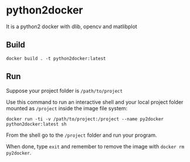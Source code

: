 # python2docker
It is a python2 docker with dlib, opencv and matlibplot

## Build

`docker build . -t python2docker:latest`

## Run

Suppose your project folder is `/path/to/project`

Use this command to run an interactive shell and your local project folder mounted as `/project` inside the image file system:

`docker run -ti -v /path/to/project:/project --name py2docker python2docker:latest sh`

From the shell go to the `/project` folder and run your program.

When done, type `exit` and remember to remove the image with `docker rm py2docker`.

